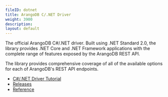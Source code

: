 ```yaml
---
fileID: dotnet
title: ArangoDB C/.NET Driver
weight: 3900
description: 
layout: default
---
```

The official ArangoDB C#/.NET driver. Built using .NET Standard 2.0, the library
provides .NET Core and .NET Framework applications with the complete range of
features exposed by the ArangoDB REST API.

The library provides comprehensive coverage of all of the available options for
each of ArangoDB's REST API endpoints.

- [C#/.NET Driver Tutorial](https://university.arangodb.com/courses/csharp-dotnet-driver-tutorial/)
- [Releases](https://github.com/ArangoDB-Community/arangodb-net-standard/releases/)
- [Reference](https://arangodb-community.github.io/arangodb-net-standard/)
